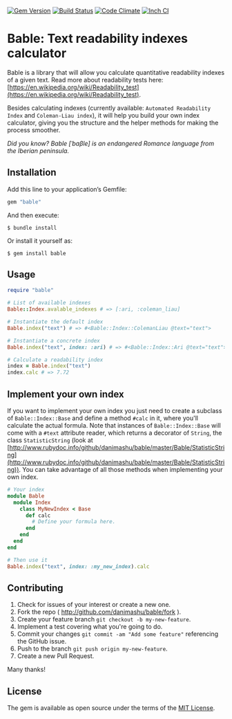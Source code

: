 [![Gem Version](https://badge.fury.io/rb/bable.svg)](http://badge.fury.io/rb/bable)
[![Build Status](https://travis-ci.org/danimashu/bable.svg?branch=master)](https://travis-ci.org/danimashu/bable)
[![Code Climate](https://codeclimate.com/github/danimashu/bable/badges/gpa.svg)](https://codeclimate.com/github/danimashu/bable)
[![Inch CI](https://inch-ci.org/github/danimashu/bable.svg?branch=master)](https://inch-ci.org/github/danimashu/bable)

# Bable: Text readability indexes calculator

Bable is a library that will allow you calculate quantitative readability indexes of a given text. Read more about readability tests here: [https://en.wikipedia.org/wiki/Readability_test](https://en.wikipedia.org/wiki/Readability_test).

Besides calculating indexes (currently available: `Automated Readability Index` and `Coleman-Liau index`), it will help you build your own index calculator, giving you the structure and the helper methods for making the process smoother.

_Did you know? Bable [ˈbaβle] is an endangered Romance language from the Iberian peninsula._

## Installation

Add this line to your application’s Gemfile:

```ruby
gem "bable"
```

And then execute:

    $ bundle install

Or install it yourself as:

    $ gem install bable

## Usage

```ruby
require "bable"

# List of available indexes
Bable::Index.avalable_indexes # => [:ari, :coleman_liau]

# Instantiate the default index
Bable.index("text") # => #<Bable::Index::ColemanLiau @text="text">

# Instantiate a concrete index
Bable.index("text", index: :ari) # => #<Bable::Index::Ari @text="text">

# Calculate a readability index
index = Bable.index("text")
index.calc # => 7.72
```

## Implement your own index

If you want to implement your own index you just need to create a subclass of `Bable::Index::Base` and define a method `#calc` in it, where you'll calculate the actual formula. Note that instances of `Bable::Index::Base` will come with a `#text` attribute reader, which returns a decorator of `String`, the class `StatisticString` (look at [http://www.rubydoc.info/github/danimashu/bable/master/Bable/StatisticString](http://www.rubydoc.info/github/danimashu/bable/master/Bable/StatisticString)). You can take advantage of all those methods when implementing your own index.

```ruby
# Your index
module Bable
  module Index
    class MyNewIndex < Base
      def calc
        # Define your formula here.
      end
    end
  end
end

# Then use it
Bable.index("text", index: :my_new_index).calc
```

## Contributing

1. Check for issues of your interest or create a new one.
2. Fork the repo ( http://github.com/danimashu/bable/fork ).
3. Create your feature branch `git checkout -b my-new-feature`.
4. Implement a test covering what you're going to do.
5. Commit your changes `git commit -am "Add some feature"` referencing the GitHub issue.
6. Push to the branch `git push origin my-new-feature`.
7. Create a new Pull Request.

Many thanks!

## License

The gem is available as open source under the terms of the [MIT License](http://opensource.org/licenses/MIT).
